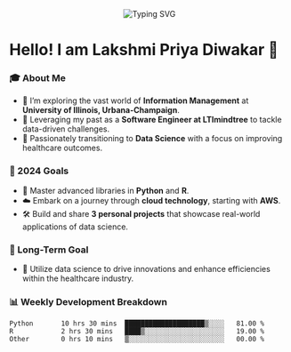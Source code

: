 <div align="center">
    <img src="https://readme-typing-svg.herokuapp.com?font=Jetbrains+mono&size=40&duration=3000&color=33FF33&center=true&vCenter=true&width=700&lines=Hi,+I+am+Lakshmi+Priya+Diwakar;Welcome+to+my+Github" alt="Typing SVG"/>
</div>

# Hello! I am Lakshmi Priya Diwakar 👋

### 🎓 About Me
- 🌱 I’m exploring the vast world of **Information Management** at **University of Illinois, Urbana-Champaign**.
- 🔭 Leveraging my past as a **Software Engineer at LTImindtree** to tackle data-driven challenges.
- 🤖 Passionately transitioning to **Data Science** with a focus on improving healthcare outcomes.

### 🎯 2024 Goals
- 🐍 Master advanced libraries in **Python** and **R**.
- ☁️ Embark on a journey through **cloud technology**, starting with **AWS**.
- 🛠️ Build and share **3 personal projects** that showcase real-world applications of data science.

### 🚀 Long-Term Goal
- 🏥 Utilize data science to drive innovations and enhance efficiencies within the healthcare industry.

### 📊 Weekly Development Breakdown
<!--START_SECTION:waka-->
```text
Python       10 hrs 30 mins  ████████████████████▒░░░░   81.00 %
R            2 hrs 30 mins   ████▒░░░░░░░░░░░░░░░░░░░░   19.00 %
Other        0 hrs 10 mins   ▒░░░░░░░░░░░░░░░░░░░░░░░░   00.00 %






